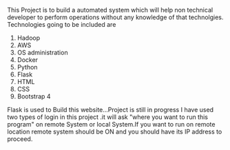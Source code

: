  This Project is to build a automated system which will help non technical developer to perform operations without any knowledge of that technolgies.
 Technologies going to be included are

1. Hadoop
2. AWS
3. OS administration
4. Docker
5. Python
6. Flask
7. HTML
8. CSS
9. Bootstrap 4


 Flask is used to Build this website...Project is still in progress
 I have used two types of login in this project .it will ask  "where you want to run this program" on remote System or local System.If you want to run on remote location remote system should be ON and you should have its IP address to proceed.




